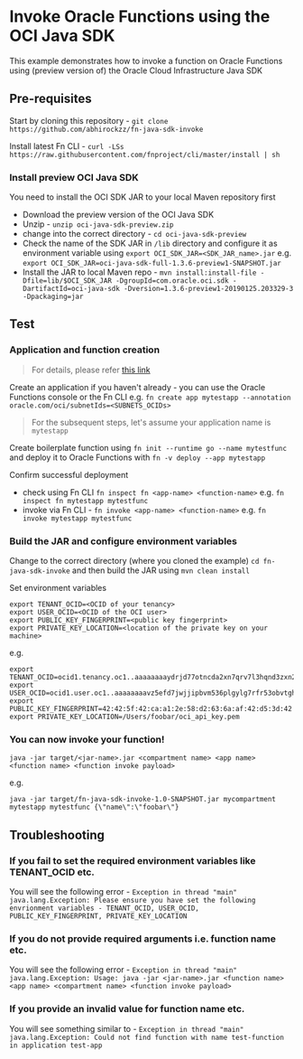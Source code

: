 # Invoke Oracle Functions using the OCI Java SDK

This example demonstrates how to invoke a function on Oracle Functions using (preview version of) the Oracle Cloud Infrastructure Java SDK

## Pre-requisites

Start by cloning this repository - `git clone https://github.com/abhirockzz/fn-java-sdk-invoke`

Install latest Fn CLI - `curl -LSs https://raw.githubusercontent.com/fnproject/cli/master/install | sh`

### Install preview OCI Java SDK

You need to install the OCI SDK JAR to your local Maven repository first

- Download the preview version of the OCI Java SDK
- Unzip - `unzip oci-java-sdk-preview.zip`
- change into the correct directory - `cd oci-java-sdk-preview`
- Check the name of the SDK JAR in `/lib` directory and configure it as environment variable using `export OCI_SDK_JAR=<SDK_JAR_name>.jar` e.g. `export OCI_SDK_JAR=oci-java-sdk-full-1.3.6-preview1-SNAPSHOT.jar`
- Install the JAR to local Maven repo - `mvn install:install-file -Dfile=lib/$OCI_SDK_JAR -DgroupId=com.oracle.oci.sdk -DartifactId=oci-java-sdk -Dversion=1.3.6-preview1-20190125.203329-3 -Dpackaging=jar`

## Test

### Application and function creation

> For details, please refer [this link](https://github.com/abhirockzz/oracle-functions-hello-worlds/blob/master/golang-hello-world.md)

Create an application if you haven't already - you can use the Oracle Functions console or the Fn CLI e.g. `fn create app mytestapp --annotation oracle.com/oci/subnetIds=<SUBNETS_OCIDs>`

> For the subsequent steps, let's assume your application name is `mytestapp`

Create boilerplate function using `fn init --runtime go --name mytestfunc` and deploy it to Oracle Functions with `fn -v deploy --app mytestapp`

Confirm successful deployment

- check using Fn CLI `fn inspect fn <app-name> <function-name>` e.g. `fn inspect fn mytestapp mytestfunc`
- invoke via Fn CLI - `fn invoke <app-name> <function-name>` e.g. `fn invoke mytestapp mytestfunc`

### Build the JAR and configure environment variables

Change to the correct directory (where you cloned the example) `cd fn-java-sdk-invoke` and then build the JAR using `mvn clean install`

Set environment variables

	export TENANT_OCID=<OCID of your tenancy>
	export USER_OCID=<OCID of the OCI user>
	export PUBLIC_KEY_FINGERPRINT=<public key fingerprint>
	export PRIVATE_KEY_LOCATION=<location of the private key on your machine>

e.g. 

	export TENANT_OCID=ocid1.tenancy.oc1..aaaaaaaaydrjd77otncda2xn7qrv7l3hqnd3zxn2u4siwdhniibwfv4wwhtz
	export USER_OCID=ocid1.user.oc1..aaaaaaaavz5efd7jwjjipbvm536plgylg7rfr53obvtghpi2vbg3qyrnrtfa
	export PUBLIC_KEY_FINGERPRINT=42:42:5f:42:ca:a1:2e:58:d2:63:6a:af:42:d5:3d:42
	export PRIVATE_KEY_LOCATION=/Users/foobar/oci_api_key.pem


### You can now invoke your function!

`java -jar target/<jar-name>.jar <compartment name> <app name> <function name> <function invoke payload>`

e.g.

`java -jar target/fn-java-sdk-invoke-1.0-SNAPSHOT.jar mycompartment mytestapp mytestfunc {\"name\":\"foobar\"}`

## Troubleshooting

### If you fail to set the required environment variables like TENANT_OCID etc.

You will see the following error - `Exception in thread "main" java.lang.Exception: Please ensure you have set the following envrionment variables - TENANT_OCID, USER_OCID, PUBLIC_KEY_FINGERPRINT, PRIVATE_KEY_LOCATION`

### If you do not provide required arguments i.e. function name etc.

You will see the following error - `Exception in thread "main" java.lang.Exception: Usage: java -jar <jar-name>.jar <function name> <app name> <compartment name> <function invoke payload>`

### If you provide an invalid value for function name etc.

You will see something similar to - `Exception in thread "main" java.lang.Exception: Could not find function with name test-function in application test-app`
